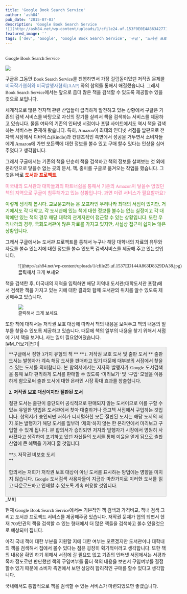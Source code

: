 ```yaml
---
title: 'Google Book Search Service'
author: 'ash84'
pub_date: '2015-07-03'
description: 'Google Book Search Service
![](http://ash84.net/wp-content/uploads/1/cfile24.uf.153F0E0E4A86342771A131.jpg)'
featured_image: ''
tags: ['dev', 'Google', 'Google Book Search Service', '구글', '도서관 프로젝트', '전자책', '책검색']
---
```



<span style="font-size: 11pt; "><span style="font-family: Dotum; ">  
 Google Book Search Service</span></span>

<span style="font-size: 11pt; "><span style="font-family: Dotum; ">![](http://ash84.net/wp-content/uploads/1/cfile24.uf.153F0E0E4A86342771A131.jpg)</span></span>

<div style="line-height: 2; "></div><span style="font-size: 11pt; "><span style="font-family: Dotum; ">구글은 그동안 Book Search Service를 진행하면서 가장 걸림돌이었던 저작권 문제를 </span></span><font color="#5c7fb0"><span style="font-size: 11pt; "><span style="font-family: Dotum; ">미국작가협회와 미국발행자협회(AAP) </span></span></font><span style="font-size: 11pt; "><span style="font-family: Dotum; ">와의 합의를 통해서 해결했습니다. 그래서 Book Search Service에서는 앞으로 좀더 많은 책을 검색할 수 있도록 제공할수 있을 것으로 보입니다. </span></span>

<span style="font-size: 11pt; "><span style="font-family: Dotum; ">세계적으로 많은 전자책 관련 산업들이 급격하게 발전하고 있는 상황에서 구글은 기존의 검색 서비스를 바탕으로 자신의 장기를 살려서 책을 검색하는 서비스를 제공하고 있습니다. 물론 여타의 기존의 인터넷 서점이나 포털 사이트에서도 역시 책을 검색하는 서비스는 존재해 왔습니다. 특히, Amazon이 최대의 인터넷 서점을 발판으로 전자책 시장에서 디바이스(Kindle)과 컨텐츠적인 측면에서 성공을 거두면서 소비자들에게 Amazon에 가면 모든책에 대한 정보를 볼수 있고 구매 할수 있다는 인상을 심어 주었다고 생각합니다. </span></span>

<span style="font-size: 11pt; "><span style="font-family: Dotum; ">그래서 구글에서는 기존의 책을 단순히 책을 검색하고 책의 정보를 살펴보는 것 외에 온라인으로 닿을수 없는 곳의 문서, 책, 종이를 구글로 옮겨오는 작업을 했습니다. 그것은 바로 </span></span><font color="#e31600">**<span style="font-size: 11pt; "><span style="font-family: Dotum; ">도서관 프로젝트</span></span>**</font><span style="font-size: 11pt; "><span style="font-family: Dotum; ">.</span></span>

<font color="#f3709b"><span style="font-size: 11pt; "><span style="font-family: Dotum; ">미국내의 도서관과 대학들과의 파트너쉽을 통해서 기존의 Amazon이 닿을수 없었던 책의 지역으로 구글이 침투해가고 있는 상황입니다. 과연 이런 서비스가 필요할까요?</span></span></font>

<font color="#2b8400"><span style="font-size: 11pt; "><span style="font-family: Dotum; ">이렇게 생각해 봅시다. 교보문고라는 온 오프라인 우리나라 최대의 서점이 있지만, 거기에서도 각 대학교, 각 도서관에 있는 책에 대한 정보를 볼수는 없는 실정이고 각 대학에만 있는 책의 경우 해당 대학의 관계자만이 접근할 수 있는 상황입니다. 또한 우리나라의 경우, 국회도서관이 많은 자료를 가지고 있지만, 사실상 접근이 쉽지는 않은 상황입니다. </span></span></font>

<span style="font-size: 11pt; "><span style="font-family: Dotum; ">그래서 구글에서는 도서관 프로젝트를 통해서 누구나 해당 대학내의 자료의 유무와 자료를 볼수 있는지에 대한 정보를 볼수 있도록 검색서비스를 제공해 주고 있는것입니다.</span></span>

<div style="line-height: 2; "></div><span style="font-size: 11pt; "><span style="font-family: Dotum; "><figure class="wp-caption aligncenter" style="width: 654px">![](http://ash84.net/wp-content/uploads/1/cfile25.uf.1537ED144A863D8329DA38.jpg)<figcaption class="wp-caption-text">클릭해서 크게 보세요</figcaption></figure></span></span>

<div style="line-height: 2; "></div><span style="font-size: 11pt; "><span style="font-family: Dotum; ">책을 검색한 후, 미국내의 지역을 입력하면 해당 지역내 도서관(대학도서관 포함)에서 검색한 책을 가지고 있는 지에 대한 결과와 함께 도서관의 위치를 알수 있도록 제공해주고 있습니다. </span></span>

<span style="font-size: 11pt; "><span style="font-family: Dotum; "><figure class="wp-caption aligncenter" style="width: 654px">![](http://ash84.net/wp-content/uploads/1/cfile22.uf.185E0A114A863DBF33FF4F.jpg)<figcaption class="wp-caption-text">클릭해서 크게 보세요</figcaption></figure></span></span>

<div style="line-height: 2; "></div><span style="font-size: 11pt; "><span style="font-family: Dotum; ">또한 책에 대해서는 저작권 보호 대상에 따라서 책의 내용을 보여주고 책의 내용의 일부를 찾을수 있도록 제공하고 있습니다. 때문에 책의 일부의 내용을 찾기 위해서 서점에 가서 책을 보거나, 사는 일이 필요없어졌습니다. </span></span>

<div style="line-height: 2; "></div><div style="line-height: 2; "></div>[#M_더보기|접기|  
<span style="font-size: 11pt; "><span style="font-family: Dotum; ">  
    
</span></span>

<div class="txc-textbox" style="BORDER-RIGHT: #c1c1c1 1px solid; PADDING-RIGHT: 10px; BORDER-TOP: #c1c1c1 1px solid; PADDING-LEFT: 10px; PADDING-BOTTOM: 10px; BORDER-LEFT: #c1c1c1 1px solid; PADDING-TOP: 10px; BORDER-BOTTOM: #c1c1c1 1px solid; BACKGROUND-COLOR: #eeeeee; TEXT-ALIGN: justify">**<span style="font-size: 11pt; "><span style="font-family: Dotum; ">구글에서 정한 3가지 유형의 책 </span></span>**<span style="font-size: 11pt; "><span style="font-family: Dotum; "> </span></span>**<span style="font-size: 11pt; "><span style="font-family: Dotum; ">1. 저작권 보호 도서 및 출판 도서</span></span>  
**  
<span style="font-size: 11pt; "><span style="font-family: Dotum; ">  
 출판 도서는 발행자가 계속 해당 도서를 판매하고 있기 때문에 대부분의 서점에서 찾을 수 있는 도서를 의미합니다. 본 합의서에서는 저자와 발행자가 Google 도서검색을 통해 보다 편리하게 도서를 판매할 수 있도록 ‘미리보기’ 및 ‘구입’ 모델을 이용하게 함으로써 출판 도서에 대한 온라인 시장 확대 효과를 창출합니다.</span></span>

**<span style="font-size: 11pt; "><span style="font-family: Dotum; ">2. 저작권 보호 대상이지만 절판된 도서</span></span>**

<span style="font-size: 11pt; "><span style="font-family: Dotum; ">절판 도서는 출판이 중단되어 공식적으로 판매되지 않는 도서이므로 이를 구할 수 있는 유일한 방법은 도서관에서 찾아 대출하거나 중고책 서점에서 구입하는 것입니다. 합의서가 승인되면 저희가 디지털화한 모든 절판된 도서는 해당 도서의 저자 또는 발행자가 해당 도서를 일부러 ‘제외’하지 않는 한 온라인에서 미리보고 구입할 수 있게 됩니다. 본 합의서가 승인되면 저자와 발행자가 시장에서 영원히 사라졌다고 생각하여 포기하고 있던 자신들의 도서를 통해 이윤을 얻게 됨으로 출판 산업에 큰 혜택을 가져다 줄 것입니다. </span></span>

**<span style="font-size: 11pt; "><span style="font-family: Dotum; ">3. 저작권 비보호 도서</span></span>  
**  
<span style="font-size: 11pt; "><span style="font-family: Dotum; ">  
 합의서는 저희가 저작권 보호 대상이 아닌 도서를 표시하는 방법에는 영향을 미치지 않습니다. Google 도서검색 사용자들이 지금과 마찬가지로 이러한 도서를 읽고 다운로드하고 인쇄할 수 있도록 계속 허용할 것입니다.</span></span>

</div> _M#]

<span style="font-size: 11pt; "><span style="font-family: Dotum; ">현재 Google Book Search Service에서는 기본적인 책 검색과 가격비교, 책내 검색 그리고 도서관 프로젝트 서비스를 제공해주공 있습니다. 저작권 문제가 협의 되면서 현재 700만권의 책을 검색할 수 있는 형태에서 더 많은 책들을 검색하고 볼수 있을것으로 예상되어 집니다. </span></span>

<span style="font-size: 11pt; "><span style="font-family: Dotum; ">아직 국내 책에 대한 부분을 지원할 지에 대한 여부는 모르겠지만 도서관이나 대학내의 책을 검색해서 집에서 볼수 있다는 점은 굉장히 획기적이라고 생각합니다. 또한 책의 내용을 확인 하기 위해서 서점에 갈 필요도 없고 기존의 인터넷 서점에서는 서평과 목차 정도로만 판단했던 책의 구입여부를 좀더 책의 내용을 보면서 구입여부를 결정할수 있기 때문에 소비자 측면에서 보면 상당히 합리적인 구매를 할수 있다고 생각합니다. </span></span>

<span style="font-size: 11pt; "><span style="font-family: Dotum; ">국내에서도 통합적으로 책을 검색할 수 있는 서비스가 마련되었으면 좋겠습니다. </span></span>



